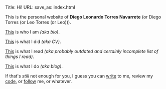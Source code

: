 Title: Hi!
URL:
save_as: index.html


This is the personal website of **Diego Leonardo Torres Navarrete** (or
Diego Torres (or Leo Torres (or Leo))).

[This](am.html) is who I am *(aka bio)*.

[This](did.html) is what I did *(aka CV)*.

[This](read.html) is what I read *(aka probably outdated and
certainly incomplete list of things I read)*.

[This](do.html) is what I do *(aka blog)*.


If that's *still* not enough for you, I guess you can
[write](mailto:leo@leotrs.com) to me, review my
[code](https://www.github.com/leotrs), or
[follow](https://www.twitter.com/leorrot) me, or whatever.
